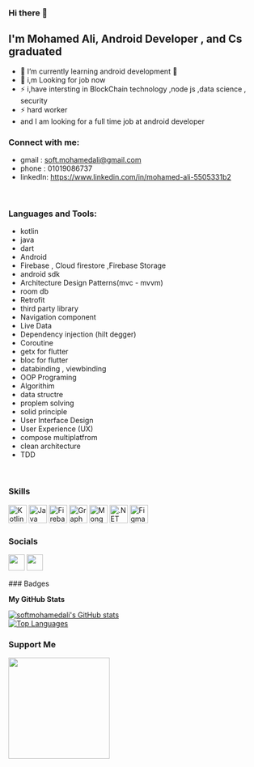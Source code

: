 ### Hi there 👋
## I'm Mohamed Ali, Android Developer , and Cs graduated 

- 🌱 I’m currently learning android development 🤣
- 🥅 i,m Looking for job now 
- ⚡ i,have intersting in BlockChain technology ,node js ,data science , security
- ⚡ hard worker 
- and I am looking for a full time job at android developer

### Connect with me:

- gmail : soft.mohamedali@gmail.com
- phone : 01019086737
- linkedIn: https://www.linkedin.com/in/mohamed-ali-5505331b2

<br />

### Languages and Tools:

- kotlin
- java
- dart
- Android
- Firebase , Cloud firestore ,Firebase Storage
- android sdk
- Architecture Design Patterns(mvc - mvvm)
- room db
- Retrofit
- third party library
- Navigation component
- Live Data
- Dependency injection (hilt degger)
- Coroutine
- getx for flutter
- bloc for flutter
- databinding , viewbinding
- OOP Programing
- Algorithim
- data structre
- proplem solving
- solid principle 
- User Interface Design 
- User Experience (UX)
- compose multiplatfrom
- clean architecture
- TDD

<br />

### Skills 
<p align="left">
<a href="https://kotlinlang.org/" target="_blank" rel="noreferrer"><img src="https://raw.githubusercontent.com/danielcranney/readme-generator/main/public/icons/skills/kotlin-colored.svg" width="36" height="36" alt="Kotlin" /></a>
<a href="https://www.oracle.com/java/" target="_blank" rel="noreferrer"><img src="https://raw.githubusercontent.com/danielcranney/readme-generator/main/public/icons/skills/java-colored.svg" width="36" height="36" alt="Java" /></a>
<a href="https://firebase.google.com/" target="_blank" rel="noreferrer"><img src="https://raw.githubusercontent.com/danielcranney/readme-generator/main/public/icons/skills/firebase-colored.svg" width="36" height="36" alt="Firebase" /></a>
<a href="https://graphql.org/" target="_blank" rel="noreferrer"><img src="https://raw.githubusercontent.com/danielcranney/readme-generator/main/public/icons/skills/graphql-colored.svg" width="36" height="36" alt="GraphQL" /></a>
<a href="https://www.mongodb.com/" target="_blank" rel="noreferrer"><img src="https://raw.githubusercontent.com/danielcranney/readme-generator/main/public/icons/skills/mongodb-colored.svg" width="36" height="36" alt="MongoDB" /></a>
<a href="https://dotnet.microsoft.com/en-us/" target="_blank" rel="noreferrer"><img src="https://raw.githubusercontent.com/danielcranney/readme-generator/main/public/icons/skills/dot-net-colored.svg" width="36" height="36" alt=".NET" /></a>
<a href="https://www.figma.com/" target="_blank" rel="noreferrer"><img src="https://raw.githubusercontent.com/danielcranney/readme-generator/main/public/icons/skills/figma-colored.svg" width="36" height="36" alt="Figma" /></a>
</p>
                    
 ### Socials  
 <p align="left"> <a href="https://www.github.com/softmohamedali" target="_blank" rel="noreferrer"><img src="https://raw.githubusercontent.com/danielcranney/readme-generator/main/public/icons/socials/github.svg" width="32" height="32" /></a> <a href="https://www.linkedin.com/in/mohamed-ali-5505331b2/" target="_blank" rel="noreferrer"><img src="https://raw.githubusercontent.com/danielcranney/readme-generator/main/public/icons/socials/linkedin.svg" width="32" height="32" /></a> </p>
### Badges

<b>My GitHub Stats</b>

<a href="http://www.github.com/softmohamedali"><img src="https://github-readme-stats.vercel.app/api?username=softmohamedali&show_icons=true&hide=issues,contribs&count_private=true&title_color=0891b2&text_color=ffffff&icon_color=0891b2&bg_color=1c1917&hide_border=true&show_icons=true" alt="softmohamedali's GitHub stats" /></a> <br>
<a href="https://github.com/softmohamedali" align="left"><img src="https://github-readme-stats.vercel.app/api/top-langs/?username=softmohamedali&langs_count=10&title_color=0891b2&text_color=ffffff&icon_color=0891b2&bg_color=1c1917&hide_border=true&locale=en&custom_title=Top%20%Languages" alt="Top Languages" /></a>
### Support Me

<a href="https://www.buymeacoffee.com/ilhomsoliev"><img src="https://cdn.buymeacoffee.com/buttons/v2/default-yellow.png" width="200" /></a>
